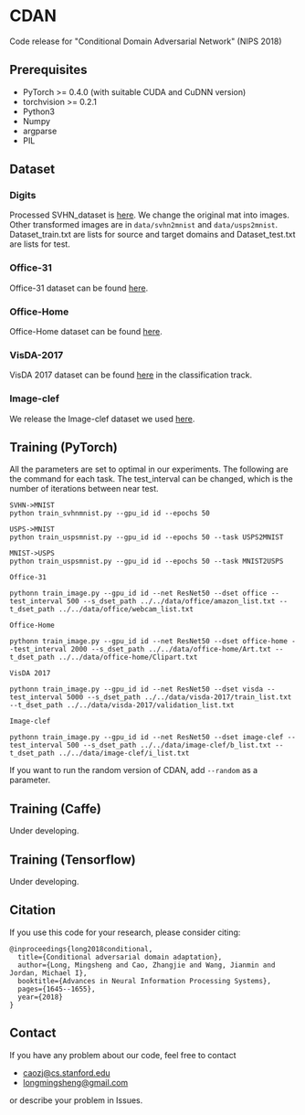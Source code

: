 # CDAN
Code release for "Conditional Domain Adversarial Network" (NIPS 2018)

## Prerequisites
- PyTorch >= 0.4.0 (with suitable CUDA and CuDNN version)
- torchvision >= 0.2.1
- Python3
- Numpy
- argparse
- PIL

## Dataset
### Digits
Processed SVHN_dataset is [here](https://drive.google.com/open?id=1Y0wT_ElbDcnFxtu25MB74npURwwijEdT). We change the original mat into images. Other transformed images are in `data/svhn2mnist` and `data/usps2mnist`. Dataset_train.txt are lists for source and target domains and Dataset_test.txt are lists for test.

### Office-31
Office-31 dataset can be found [here](https://people.eecs.berkeley.edu/~jhoffman/domainadapt/). 

### Office-Home
Office-Home dataset can be found [here](http://hemanthdv.org/OfficeHome-Dataset/).

### VisDA-2017
VisDA 2017 dataset can be found [here](https://github.com/VisionLearningGroup/taskcv-2017-public) in the classification track.

### Image-clef
We release the Image-clef dataset we used [here](https://drive.google.com/file/d/0B9kJH0-rJ2uRS3JILThaQXJhQlk/view).

## Training (PyTorch)
All the parameters are set to optimal in our experiments. The following are the command for each task. The test_interval can be changed, which is the number of iterations between near test.
```
SVHN->MNIST
python train_svhnmnist.py --gpu_id id --epochs 50

USPS->MNIST
python train_uspsmnist.py --gpu_id id --epochs 50 --task USPS2MNIST

MNIST->USPS
python train_uspsmnist.py --gpu_id id --epochs 50 --task MNIST2USPS
```
```
Office-31

pythonn train_image.py --gpu_id id --net ResNet50 --dset office --test_interval 500 --s_dset_path ../../data/office/amazon_list.txt --t_dset_path ../../data/office/webcam_list.txt
```
```
Office-Home

pythonn train_image.py --gpu_id id --net ResNet50 --dset office-home --test_interval 2000 --s_dset_path ../../data/office-home/Art.txt --t_dset_path ../../data/office-home/Clipart.txt
```
```
VisDA 2017

pythonn train_image.py --gpu_id id --net ResNet50 --dset visda --test_interval 5000 --s_dset_path ../../data/visda-2017/train_list.txt --t_dset_path ../../data/visda-2017/validation_list.txt
```
```
Image-clef

pythonn train_image.py --gpu_id id --net ResNet50 --dset image-clef --test_interval 500 --s_dset_path ../../data/image-clef/b_list.txt --t_dset_path ../../data/image-clef/i_list.txt
```

If you want to run the random version of CDAN, add `--random` as a parameter.

## Training (Caffe)
Under developing.

## Training (Tensorflow)
Under developing.

## Citation
If you use this code for your research, please consider citing:
```
@inproceedings{long2018conditional,
  title={Conditional adversarial domain adaptation},
  author={Long, Mingsheng and Cao, Zhangjie and Wang, Jianmin and Jordan, Michael I},
  booktitle={Advances in Neural Information Processing Systems},
  pages={1645--1655},
  year={2018}
}
```

## Contact
If you have any problem about our code, feel free to contact
- caozj@cs.stanford.edu
- longmingsheng@gmail.com

or describe your problem in Issues.
